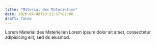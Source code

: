 ```yaml
---
title: "Material des Materiellen"
date: 2020-04-08T13:22:57+02:00
draft: false
---
```


Lorem Material des Materiellen Lorem ipsum dolor sit amet, consectetur adipisicing elit, sed do eiusmod.